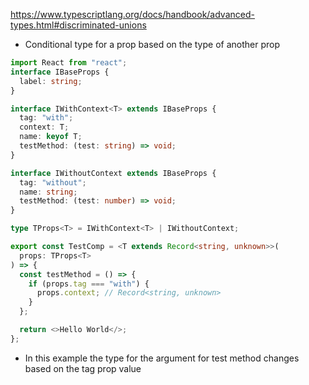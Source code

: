 https://www.typescriptlang.org/docs/handbook/advanced-types.html#discriminated-unions

- Conditional type for a prop based on the type of another prop

```typescript
import React from "react";
interface IBaseProps {
  label: string;
}

interface IWithContext<T> extends IBaseProps {
  tag: "with";
  context: T;
  name: keyof T;
  testMethod: (test: string) => void;
}

interface IWithoutContext extends IBaseProps {
  tag: "without";
  name: string;
  testMethod: (test: number) => void;
}

type TProps<T> = IWithContext<T> | IWithoutContext;

export const TestComp = <T extends Record<string, unknown>>(
  props: TProps<T>
) => {
  const testMethod = () => {
    if (props.tag === "with") {
      props.context; // Record<string, unknown>
    }
  };

  return <>Hello World</>;
};
```

- In this example the type for the argument for test method changes based on the tag prop value
